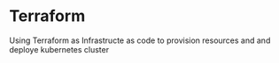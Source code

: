 # Terraform
Using Terraform as Infrastructe as code to provision resources and and deploye kubernetes cluster
